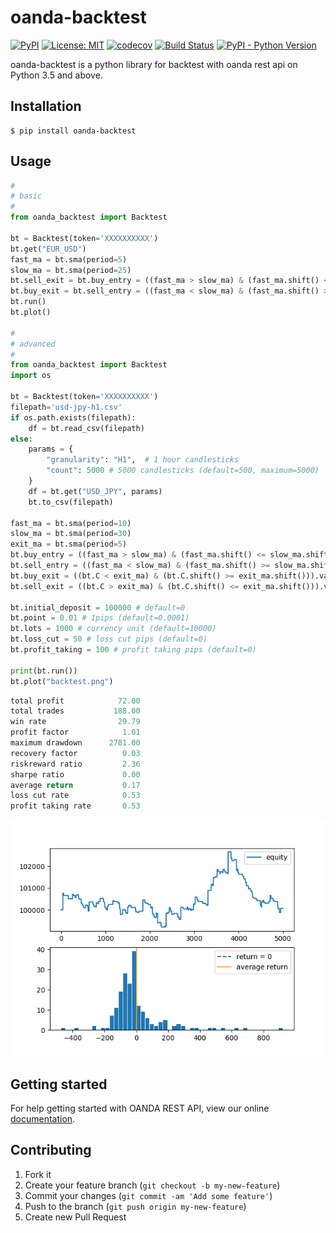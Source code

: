 # oanda-backtest

[![PyPI](https://img.shields.io/pypi/v/oanda-backtest)](https://pypi.org/project/oanda-backtest/)
[![License: MIT](https://img.shields.io/badge/License-MIT-yellow.svg)](https://opensource.org/licenses/MIT)
[![codecov](https://codecov.io/gh/10mohi6/oanda-backtest-python/branch/master/graph/badge.svg)](https://codecov.io/gh/10mohi6/oanda-backtest-python)
[![Build Status](https://travis-ci.com/10mohi6/oanda-backtest-python.svg?branch=master)](https://travis-ci.com/10mohi6/oanda-backtest-python)
[![PyPI - Python Version](https://img.shields.io/pypi/pyversions/oanda-backtest)](https://pypi.org/project/oanda-backtest/)

oanda-backtest is a python library for backtest with oanda rest api on Python 3.5 and above.


## Installation

    $ pip install oanda-backtest

## Usage

```python
#
# basic
#
from oanda_backtest import Backtest

bt = Backtest(token='XXXXXXXXXX')
bt.get("EUR_USD")
fast_ma = bt.sma(period=5)
slow_ma = bt.sma(period=25)
bt.sell_exit = bt.buy_entry = ((fast_ma > slow_ma) & (fast_ma.shift() <= slow_ma.shift())).values
bt.buy_exit = bt.sell_entry = ((fast_ma < slow_ma) & (fast_ma.shift() >= slow_ma.shift())).values
bt.run()
bt.plot()

#
# advanced
#
from oanda_backtest import Backtest
import os

bt = Backtest(token='XXXXXXXXXX')
filepath='usd-jpy-h1.csv'
if os.path.exists(filepath):
    df = bt.read_csv(filepath)
else:
    params = {
        "granularity": "H1",  # 1 hour candlesticks
        "count": 5000 # 5000 candlesticks (default=500, maximum=5000)
    }
    df = bt.get("USD_JPY", params)
    bt.to_csv(filepath)

fast_ma = bt.sma(period=10)
slow_ma = bt.sma(period=30)
exit_ma = bt.sma(period=5)
bt.buy_entry = ((fast_ma > slow_ma) & (fast_ma.shift() <= slow_ma.shift())).values
bt.sell_entry = ((fast_ma < slow_ma) & (fast_ma.shift() >= slow_ma.shift())).values
bt.buy_exit = ((bt.C < exit_ma) & (bt.C.shift() >= exit_ma.shift())).values
bt.sell_exit = ((bt.C > exit_ma) & (bt.C.shift() <= exit_ma.shift())).values

bt.initial_deposit = 100000 # default=0
bt.point = 0.01 # 1pips (default=0.0001)
bt.lots = 1000 # currency unit (default=10000)
bt.loss_cut = 50 # loss cut pips (default=0)
bt.profit_taking = 100 # profit taking pips (default=0)

print(bt.run())
bt.plot("backtest.png")

```

```python
total profit            72.00
total trades           188.00
win rate                29.79
profit factor            1.01
maximum drawdown      2781.00
recovery factor          0.03
riskreward ratio         2.36
sharpe ratio             0.00
average return           0.17
loss cut rate            0.53
profit taking rate       0.53
```
![backtest.png](https://github.com/10mohi6/oanda-backtest-python/blob/master/tests/backtest.png)


## Getting started

For help getting started with OANDA REST API, view our online [documentation](https://developer.oanda.com/rest-live-v20/introduction/).


## Contributing

1. Fork it
2. Create your feature branch (`git checkout -b my-new-feature`)
3. Commit your changes (`git commit -am 'Add some feature'`)
4. Push to the branch (`git push origin my-new-feature`)
5. Create new Pull Request